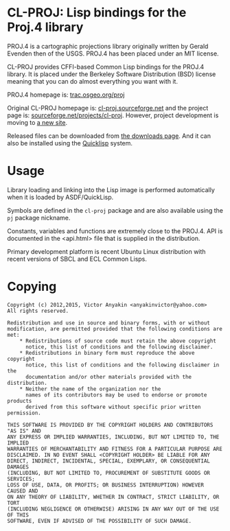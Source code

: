 CL-PROJ: Lisp bindings for the Proj.4 library
=============================================

PROJ.4 is a cartographic projections library originally written by
Gerald Evenden then of the USGS. PROJ.4 has been placed under an MIT
license.

CL-PROJ provides CFFI-based Common Lisp bindings for the PROJ.4
library. It is placed under the Berkeley Software Distribution (BSD)
license meaning that you can do almost everything you want with it.

PROJ.4 homepage is: [trac.osgeo.org/proj](http://trac.osgeo.org/proj/)

Original CL-PROJ homepage is:
[cl-proj.sourceforge.net](http://cl-proj.sourceforge.net/) and the
project page is:
[sourceforge.net/projects/cl-proj](http://sourceforge.net/projects/cl-proj/). However,
project development is moving to [a new
site](https://bitbucket.org/vityok/cl-proj).

Released files can be downloaded from [the downloads
page](http://sourceforge.net/projects/cl-proj/files). And it can also
be installed using the [Quicklisp](https://www.quicklisp.org/) system.


Usage
=====

Library loading and linking into the Lisp image is performed
automatically when it is loaded by ASDF/QuickLisp.

Symbols are defined in the `cl-proj` package and are also available
using the `pj` package nickname.

Constants, variables and functions are extremely close to the
PROJ.4. API is documented in the <api.html> file that is supplied in
the distribution.

Primary development platform is recent Ubuntu Linux distribution with
recent versions of SBCL and ECL Common Lisps.


Copying
=======

    Copyright (c) 2012,2015, Victor Anyakin <anyakinvictor@yahoo.com>
    All rights reserved.

    Redistribution and use in source and binary forms, with or without
    modification, are permitted provided that the following conditions are met:
        * Redistributions of source code must retain the above copyright
          notice, this list of conditions and the following disclaimer.
        * Redistributions in binary form must reproduce the above copyright
          notice, this list of conditions and the following disclaimer in the
          documentation and/or other materials provided with the distribution.
        * Neither the name of the organization nor the
          names of its contributors may be used to endorse or promote products
          derived from this software without specific prior written permission.

    THIS SOFTWARE IS PROVIDED BY THE COPYRIGHT HOLDERS AND CONTRIBUTORS "AS IS" AND
    ANY EXPRESS OR IMPLIED WARRANTIES, INCLUDING, BUT NOT LIMITED TO, THE IMPLIED
    WARRANTIES OF MERCHANTABILITY AND FITNESS FOR A PARTICULAR PURPOSE ARE
    DISCLAIMED. IN NO EVENT SHALL <COPYRIGHT HOLDER> BE LIABLE FOR ANY
    DIRECT, INDIRECT, INCIDENTAL, SPECIAL, EXEMPLARY, OR CONSEQUENTIAL DAMAGES
    (INCLUDING, BUT NOT LIMITED TO, PROCUREMENT OF SUBSTITUTE GOODS OR SERVICES;
    LOSS OF USE, DATA, OR PROFITS; OR BUSINESS INTERRUPTION) HOWEVER CAUSED AND
    ON ANY THEORY OF LIABILITY, WHETHER IN CONTRACT, STRICT LIABILITY, OR TORT
    (INCLUDING NEGLIGENCE OR OTHERWISE) ARISING IN ANY WAY OUT OF THE USE OF THIS
    SOFTWARE, EVEN IF ADVISED OF THE POSSIBILITY OF SUCH DAMAGE.

